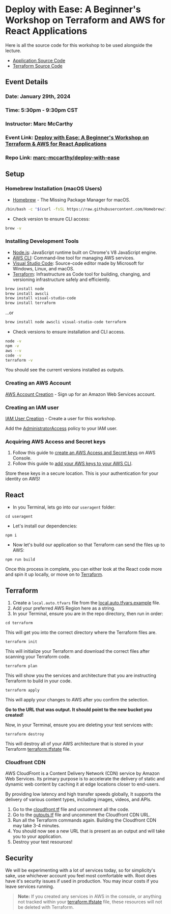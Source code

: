 # Deploy with Ease: A Beginner's Workshop on Terraform and AWS for React Applications

Here is all the source code for this workshop to be used alongside the lecture.

- [Application Source Code](./useragent)
- [Terraform Source Code](./terraform)

## Event Details

### Date: January 29th, 2024

### Time: 5:30pm - 9:30pm CST

### Instructor: Marc McCarthy

### Event Link: [Deploy with Ease: A Beginner's Workshop on Terraform & AWS for React Applications](https://www.eventbrite.com/e/deploy-with-ease-beginners-workshop-on-terraform-aws-for-react-websites-tickets-793500520417)

### Repo Link: [marc-mccarthy/deploy-with-ease](https://github.com/marc-mccarthy/deploy-with-ease)

## Setup

### Homebrew Installation (macOS Users)

- [Homebrew](https://brew.sh/) - The Missing Package Manager for macOS.

```zsh
/bin/bash -c "$(curl -fsSL https://raw.githubusercontent.com/Homebrew/install/HEAD/install.sh)"
```

- Check version to ensure CLI access:

```zsh
brew -v
```

### Installing Development Tools

- [Node.js](https://nodejs.org/): JavaScript runtime built on Chrome's V8 JavaScript engine.
- [AWS CLI](https://aws.amazon.com/cli/): Command-line tool for managing AWS services.
- [Visual Studio Code](https://code.visualstudio.com/): Source-code editor made by Microsoft for Windows, Linux, and macOS.
- [Terraform](https://www.terraform.io/downloads.html): Infrastructure as Code tool for building, changing, and versioning infrastructure safely and efficiently.
  
```zsh
brew install node
brew install awscli
brew install visual-studio-code
brew install terraform
```

...or

```zsh
brew install node awscli visual-studio-code terraform
```

- Check versions to ensure installation and CLI access.

```zsh
node -v
npm -v
aws --v
code -v
terraform -v
```

You should see the current versions installed as outputs.

### Creating an AWS Account

[AWS Account Creation](https://portal.aws.amazon.com/billing/signup) - Sign up for an Amazon Web Services account.

### Creating an IAM user

[IAM User Creation](https://docs.aws.amazon.com/IAM/latest/UserGuide/id_users_create.html#id_users_create_console) - Create a user for this workshop.

Add the [AdministratorAccess](https://docs.aws.amazon.com/aws-managed-policy/latest/reference/AdministratorAccess.html) policy to your IAM user.

### Acquiring AWS Access and Secret keys

1. Follow this guide to [create an AWS Access and Secret keys](https://docs.aws.amazon.com/IAM/latest/UserGuide/id_credentials_access-keys.html#Using_CreateAccessKey) on AWS Console.
2. Follow this guide to [add your AWS keys to your AWS CLI](https://docs.aws.amazon.com/cli/latest/reference/configure/#examples).

Store these keys in a secure location. This is your authentication for your identity on AWS!

## React

- In you Terminal, lets go into our `useragent` folder:

```shell
cd useragent
```

- Let's install our dependencies:

```shell
npm i
```

- Now let's build our application so that Terraform can send the files up to AWS:

```shell
npm run build
```

Once this process in complete, you can either look at the React code more and spin it up locally, or move on to [Terraform](https://registry.terraform.io/).

## Terraform

1. Create a `local.auto.tfvars` file from the [local.auto.tfvars.example](./local.auto.tfvars.example) file.
2. Add your preferred AWS Region here as a string.
3. In your Terminal, ensure you are in the repo directory, then run in order:

```shell
cd terraform
```

This will get you into the correct directory where the Terraform files are.

```hcl
terraform init
```

This will initialize your Terraform and download the correct files after scanning your Terraform code.

```hcl
terraform plan
```

This will show you the services and architecture that you are instructing Terraform to build in your code.

```hcl
terraform apply
```

This will apply your changes to AWS after you confirm the selection.

**Go to the URL that was output. It should point to the new bucket you created!**

Now, in your Terminal, ensure you are deleting your test services with:

```hcl
terraform destroy
```

This will destroy all of your AWS architecture that is stored in your Terraform [terraform.tfstate](./terraform.tfstate) file.

### Cloudfront CDN

AWS CloudFront is a Content Delivery Network (CDN) service by Amazon Web Services. Its primary purpose is to accelerate the delivery of static and dynamic web content by caching it at edge locations closer to end-users.

By providing low latency and high transfer speeds globally, It supports the delivery of various content types, including images, videos, and APIs.

1. Go to the [cloudfront.tf](./terraform/cloudfront.tf) file and uncomment all the code.
2. Go to the [outputs.tf](./terraform/outputs.tf) file and uncomment the Cloudfront CDN URL.
3. Run all the Terraform commands again. Building the Cloudfront CDN may take 3-4 minutes.
4. You should now see a new URL that is present as an output and will take you to your application.
5. Destroy your test resources!

## Security

We will be experimenting with a lot of services today, so for simplicity's sake, use whichever account you feel most comfortable with. Root does have it's security issues if used in production. You may incur costs if you leave services running.

> **Note:** If you created any services in AWS in the console, or anything not tracked within your [terraform.tfstate](./terraform.tfstate) file, these resources will not be deleted with Terraform.

